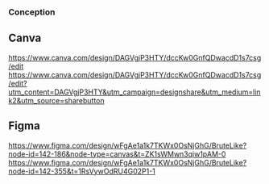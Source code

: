 ### Conception ###

## Canva ##
https://www.canva.com/design/DAGVgjP3HTY/dccKw0GnfQDwacdD1s7csg/edit
https://www.canva.com/design/DAGVgjP3HTY/dccKw0GnfQDwacdD1s7csg/edit?utm_content=DAGVgjP3HTY&utm_campaign=designshare&utm_medium=link2&utm_source=sharebutton
## Figma ## 
https://www.figma.com/design/wFgAe1a1k7TKWx0OsNjGhG/BruteLike?node-id=142-186&node-type=canvas&t=ZK1sWMwn3qiw1pAM-0
https://www.figma.com/design/wFgAe1a1k7TKWx0OsNjGhG/BruteLike?node-id=142-355&t=1RsVywOdRU4G02P1-1

